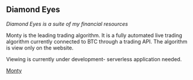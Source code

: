 ## **Diamond Eyes**

<p><em>Diamond Eyes is a suite of my financial resources</em></p>

<p>Monty is the leading trading algorithm. It is a fully automated live trading algorithm 
currently connected to BTC through a trading API. The algorithm is view only on the website.</p>

<p>Viewing is currently under development- serverless application needed.</p>

<a href='https://www.thehighton.com/' target="_blank">Monty</a>
